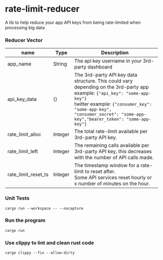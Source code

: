 # rate-limit-reducer

A lib to help reduce your app API keys from being rate-limited when processing big data

### Reducer Vector
| name | Type | Description |
|---|---|---|
| app_name | String | The api key username in your 3rd-party dashboard |
| api_key_data | {} | The 3rd-party API key data structure. This could vary depending on the 3rd-party app<br>example: `{"api_key": "some-app-key"}` <br>twitter example: `{"consumer_key": "some-app-key", "consumer_secret": "some-app-key","bearer_token": "some-app-key"}` |
| rate_limit_alloc | Integer | The total rate-limit available per 3rd-party API key. |
| rate_limit_left | Integer | The remaining calls available per 3rd-party API key, this decreases with the number of API calls made. |
| rate_limit_reset_ts | Integer | The timestamp window for a rate-limit to reset after. <br>Some API services reset hourly or x number of minutes on the hour. |

### Unit Tests

`cargo run --workspace -- --nocapture`

### Run the program

`cargo run`

### Use clippy to lint and clean rust code

`cargo clippy --fix --allow-dirty`
